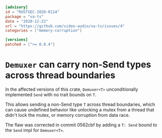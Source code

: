 ```toml
[advisory]
id = "RUSTSEC-2020-0114"
package = "va-ts"
date = "2020-12-22"
url = "https://github.com/video-audio/va-ts/issues/4"
categories = ["memory-corruption"]

[versions]
patched = [">= 0.0.4"]
```

# `Demuxer` can carry non-Send types across thread boundaries

In the affected versions of this crate, `Demuxer<T>` unconditionally implemented `Send` with no trait bounds on `T`.

This allows sending a non-Send type `T` across thread boundaries, which can cause undefined behavior like unlocking a mutex from a thread that didn't lock the mutex, or memory corruption from data race.

The flaw was corrected in commit 0562cbf by adding a `T: Send` bound to the `Send` impl for `Demuxer<T>`.
